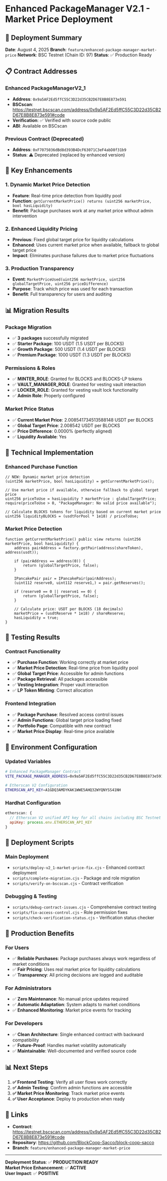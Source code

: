 # Enhanced PackageManager V2.1 - Market Price Deployment

## 🚀 **Deployment Summary**

**Date**: August 4, 2025
**Branch**: `feature/enhanced-package-manager-market-price`
**Network**: BSC Testnet (Chain ID: 97)
**Status**: ✅ Production Ready

## 📋 **Contract Addresses**

### **Enhanced PackageManagerV2_1**
- **Address**: `0x9a5AF2Ed5ffC55C3D22d35CB2D67E8B8E873e591`
- **BSCscan**: https://testnet.bscscan.com/address/0x9a5AF2Ed5ffC55C3D22d35CB2D67E8B8E873e591#code
- **Verification**: ✅ Verified with source code public
- **ABI**: Available on BSCscan

### **Previous Contract (Deprecated)**
- **Address**: `0xF7075036dBd8d393B4DcF63071C3eF4abD8f31b9`
- **Status**: ⚠️ Deprecated (replaced by enhanced version)

## 🎯 **Key Enhancements**

### **1. Dynamic Market Price Detection**
- **Feature**: Real-time price detection from liquidity pool
- **Function**: `getCurrentMarketPrice() returns (uint256 marketPrice, bool hasLiquidity)`
- **Benefit**: Package purchases work at any market price without admin intervention

### **2. Enhanced Liquidity Pricing**
- **Previous**: Fixed global target price for liquidity calculations
- **Enhanced**: Uses current market price when available, fallback to global target price
- **Impact**: Eliminates purchase failures due to market price fluctuations

### **3. Production Transparency**
- **Event**: `MarketPriceUsed(uint256 marketPrice, uint256 globalTargetPrice, uint256 priceDifference)`
- **Purpose**: Track which price was used for each transaction
- **Benefit**: Full transparency for users and auditing

## 📊 **Migration Results**

### **Package Migration**
- ✅ **3 packages** successfully migrated
- ✅ **Starter Package**: 100 USDT (1.5 USDT per BLOCKS)
- ✅ **Growth Package**: 500 USDT (1.4 USDT per BLOCKS)  
- ✅ **Premium Package**: 1000 USDT (1.3 USDT per BLOCKS)

### **Permissions & Roles**
- ✅ **MINTER_ROLE**: Granted for BLOCKS and BLOCKS-LP tokens
- ✅ **VAULT_MANAGER_ROLE**: Granted for vesting vault interaction
- ✅ **LOCKER_ROLE**: Granted for vesting vault lock functionality
- ✅ **Admin Role**: Properly configured

### **Market Price Status**
- ✅ **Current Market Price**: 2.008541734513588148 USDT per BLOCKS
- ✅ **Global Target Price**: 2.008542 USDT per BLOCKS
- ✅ **Price Difference**: 0.0000% (perfectly aligned)
- ✅ **Liquidity Available**: Yes

## 🔧 **Technical Implementation**

### **Enhanced Purchase Function**
```solidity
// NEW: Dynamic market price detection
(uint256 marketPrice, bool hasLiquidity) = getCurrentMarketPrice();

// Use market price if available, otherwise fallback to global target price
uint256 priceToUse = hasLiquidity ? marketPrice : globalTargetPrice;
require(priceToUse > 0, "PackageManager: No valid price available");

// Calculate BLOCKS tokens for liquidity based on current market price
uint256 liquidityBLOCKS = (usdtForPool * 1e18) / priceToUse;
```

### **Market Price Detection**
```solidity
function getCurrentMarketPrice() public view returns (uint256 marketPrice, bool hasLiquidity) {
    address pairAddress = factory.getPair(address(shareToken), address(usdt));
    
    if (pairAddress == address(0)) {
        return (globalTargetPrice, false);
    }
    
    IPancakePair pair = IPancakePair(pairAddress);
    (uint112 reserve0, uint112 reserve1,) = pair.getReserves();
    
    if (reserve0 == 0 || reserve1 == 0) {
        return (globalTargetPrice, false);
    }
    
    // Calculate price: USDT per BLOCKS (18 decimals)
    marketPrice = (usdtReserve * 1e18) / shareReserve;
    hasLiquidity = true;
}
```

## 🧪 **Testing Results**

### **Contract Functionality**
- ✅ **Purchase Function**: Working correctly at market price
- ✅ **Market Price Detection**: Real-time price from liquidity pool
- ✅ **Global Target Price**: Accessible for admin functions
- ✅ **Package Retrieval**: All packages accessible
- ✅ **Vesting Integration**: Proper vault interaction
- ✅ **LP Token Minting**: Correct allocation

### **Frontend Integration**
- ✅ **Package Purchase**: Resolved access control issues
- ✅ **Admin Functions**: Global target price loading fixed
- ✅ **Portfolio Page**: Compatible with new contract
- ✅ **Market Price Display**: Real-time price available

## 📝 **Environment Configuration**

### **Updated Variables**
```bash
# Enhanced PackageManager Contract
VITE_PACKAGE_MANAGER_ADDRESS=0x9a5AF2Ed5ffC55C3D22d35CB2D67E8B8E873e591

# Etherscan V2 Configuration
ETHERSCAN_API_KEY=A1GDQ3AMDYKAK1WWE5AHQ32WYQNYSS41NH
```

### **Hardhat Configuration**
```javascript
etherscan: {
  // Etherscan V2 unified API key for all chains including BSC Testnet (chainId: 97)
  apiKey: process.env.ETHERSCAN_API_KEY
}
```

## 🚀 **Deployment Scripts**

### **Main Deployment**
- `scripts/deploy-v2_1-market-price-fix.cjs` - Enhanced contract deployment
- `scripts/complete-migration.cjs` - Package and role migration
- `scripts/verify-on-bscscan.cjs` - Contract verification

### **Debugging & Testing**
- `scripts/debug-contract-issues.cjs` - Comprehensive contract testing
- `scripts/fix-access-control.cjs` - Role permission fixes
- `scripts/check-verification-status.cjs` - Verification status checker

## 🎉 **Production Benefits**

### **For Users**
- ✅ **Reliable Purchases**: Package purchases always work regardless of market conditions
- ✅ **Fair Pricing**: Uses real market price for liquidity calculations
- ✅ **Transparency**: All pricing decisions are logged and auditable

### **For Administrators**
- ✅ **Zero Maintenance**: No manual price updates required
- ✅ **Automatic Adaptation**: System adapts to market conditions
- ✅ **Enhanced Monitoring**: Market price events for tracking

### **For Developers**
- ✅ **Clean Architecture**: Single enhanced contract with backward compatibility
- ✅ **Future-Proof**: Handles market volatility automatically
- ✅ **Maintainable**: Well-documented and verified source code

## 📊 **Next Steps**

1. **✅ Frontend Testing**: Verify all user flows work correctly
2. **✅ Admin Testing**: Confirm admin functions are accessible
3. **✅ Market Price Monitoring**: Track market price events
4. **✅ User Acceptance**: Deploy to production when ready

## 🔗 **Links**

- **Contract**: https://testnet.bscscan.com/address/0x9a5AF2Ed5ffC55C3D22d35CB2D67E8B8E873e591#code
- **Repository**: https://github.com/BlockCoop-Sacco/block-coop-sacco
- **Branch**: `feature/enhanced-package-manager-market-price`

---

**Deployment Status**: ✅ **PRODUCTION READY**  
**Market Price Enhancement**: ✅ **ACTIVE**  
**User Impact**: ✅ **POSITIVE**
